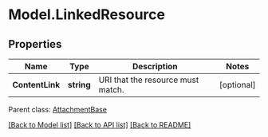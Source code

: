 # Model.LinkedResource
## Properties
Name | Type | Description | Notes
------------ | ------------- | ------------- | -------------
**ContentLink** | **string** | URI that the resource must match.              | [optional] 

 Parent class: [AttachmentBase](AttachmentBase.md)

[[Back to Model list]](README.md#documentation-for-models) [[Back to API list]](README.md#documentation-for-api-endpoints) [[Back to README]](README.md)


